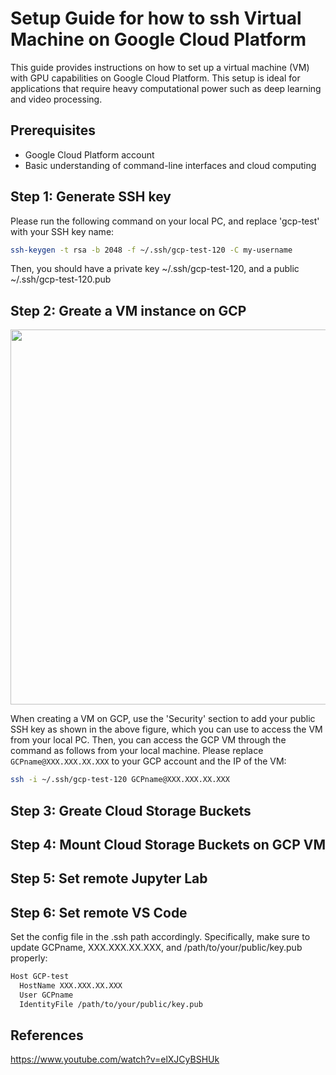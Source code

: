 # Setup Guide for how to ssh Virtual Machine on Google Cloud Platform

This guide provides instructions on how to set up a virtual machine (VM) with GPU capabilities on Google Cloud Platform. This setup is ideal for applications that require heavy computational power such as deep learning and video processing.

## Prerequisites

- Google Cloud Platform account
- Basic understanding of command-line interfaces and cloud computing

## Step 1: Generate SSH key

Please run the following command on your local PC, and replace 'gcp-test' with your SSH key name:

```bash
ssh-keygen -t rsa -b 2048 -f ~/.ssh/gcp-test-120 -C my-username
```
Then, you should have a private key ~/.ssh/gcp-test-120, and a public ~/.ssh/gcp-test-120.pub

## Step 2: Greate a VM instance on GCP 

<div style="text-align: center;">
    <img src="figures/PC_Cmaps1.png" height="600" />
</div>

When creating a VM on GCP, use the 'Security' section to add your public SSH key as shown in the above figure, which you can use to access the VM from your local PC. Then, you can access the GCP VM through the command as follows from your local machine. Please replace `GCPname@XXX.XXX.XX.XXX` to your GCP account and the IP of the VM:

```bash
ssh -i ~/.ssh/gcp-test-120 GCPname@XXX.XXX.XX.XXX
```

## Step 3: Greate Cloud Storage Buckets



## Step 4: Mount Cloud Storage Buckets on GCP VM



## Step 5: Set remote Jupyter Lab



## Step 6: Set remote VS Code

Set the config file in the .ssh path accordingly. Specifically, make sure to update GCPname, XXX.XXX.XX.XXX, and /path/to/your/public/key.pub properly:

```bash
Host GCP-test
  HostName XXX.XXX.XX.XXX
  User GCPname
  IdentityFile /path/to/your/public/key.pub
```

## References

https://www.youtube.com/watch?v=elXJCyBSHUk
